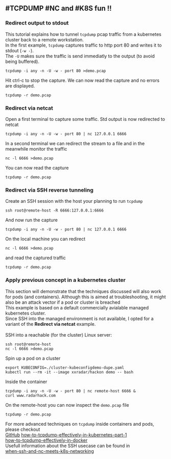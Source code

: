 ## #TCPDUMP #NC and #K8S fun !!

### Redirect output to stdout
This tutorial explains how to tunnel `tcpdump` pcap traffic from a kubernetes cluster back to a remote workstation. <br>
In the first example, `tcpdump` captures traffic to http port 80 and writes it to stdout (`-w -`).<br> 
The `-U` makes sure the traffic is send immediatly to the output (to avoid being buffered).
```
tcpdump -i any -n -U -w - port 80 >demo.pcap 
```
Hit ctrl-c to stop the capture. We can now read the capture and no errors are displayed.
```
tcpdump -r demo.pcap
```

### Redirect via netcat
Open a first terminal to capture some traffic. Std output is now redirected to netcat 
```
tcpdump -i any -n -U -w - port 80 | nc 127.0.0.1 6666
```
In a second terminal we can redirect the stream to a file and in the meanwhile monitor the traffic
```
nc -l 6666 >demo.pcap 
```
You can now read the capture
```
tcpdump -r demo.pcap
```

### Redirect via SSH reverse tunneling
Create an SSH session with the host your planning to run `tcpdump`
```
ssh root@remote-host -R 6666:127.0.0.1:6666
```
And now run the capture
```
tcpdump -i any -n -U -w - port 80 | nc 127.0.0.1 6666
```
On the local machine you can redirect 
```
nc -l 6666 >demo.pcap 
```
and read the captured traffic
```
tcpdump -r demo.pcap
```
### Apply previous concept in a kubernetes cluster
This section will demonstrate that the techniques discussed will also work for pods (and containers). 
Although this is aimed at troubleshooting, it might also be an attack vector if a pod or cluster is breached<br>
This example is based on a default commercially avialable managed kubernetes cluster.<br>
Since SSH into the managed environment is not available, I opted for a variant of the  **Redirect via netcat** example.<br><br>
SSH into a reachable (for the cluster) Linux server:
```
ssh root@remote-host
nc -l 6666 >demo.pcap
```
Spin up a pod on a cluster
```
export KUBECONFIG=./cluster-kubeconfigdemo-dupe.yaml
kubectl run --rm -it --image xxradar/hackon demo -- bash
```
Inside the container
```
tcpdump -i any -n -U -w - port 80 | nc remote-host 6666 &
curl www.radarhack.com
```
On the remote-host you can now inspect the `demo.pcap` file
```
tcpdump -r demo.pcap
```
For more advanced techniques on `tcpdump` inside containers and pods, please checkout <br>
[GitHub](http://github.com)
[how-to-tcpdump-effectively-in-kubernetes-part-1](https://medium.com/@xxradar/how-to-tcpdump-effectively-in-kubernetes-part-1-a1546b683d2f)<br>
[how-to-tcpdump-effectively-in-docker](https://medium.com/@xxradar/how-to-tcpdump-effectively-in-docker-2ed0a09b5406)<br>
Usefull information about the SSH usecase can be found in <br>
[when-ssh-and-nc-meets-k8s-networking](https://medium.com/@xxradar/when-ssh-and-nc-meets-k8s-networking-8add420e437e)

